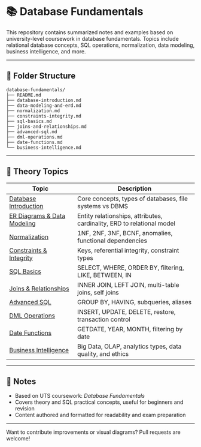 # 📚 Database Fundamentals

This repository contains summarized notes and examples based on university-level coursework in database fundamentals. Topics include relational database concepts, SQL operations, normalization, data modeling, business intelligence, and more.

---

## 📁 Folder Structure

```
database-fundamentals/
├── README.md
├── database-introduction.md
├── data-modeling-and-erd.md
├── normalization.md
├── constraints-integrity.md
├── sql-basics.md
├── joins-and-relationships.md
├── advanced-sql.md
├── dml-operations.md
├── date-functions.md
└── business-intelligence.md
```

---

## 🧠 Theory Topics

| Topic                             | Description                                                                 |
|----------------------------------|-----------------------------------------------------------------------------|
| [Database Introduction](database-introduction.md)         | Core concepts, types of databases, file systems vs DBMS                    |
| [ER Diagrams & Data Modeling](data-modeling-and-erd.md)   | Entity relationships, attributes, cardinality, ERD to relational model     |
| [Normalization](normalization.md)                          | 1NF, 2NF, 3NF, BCNF, anomalies, functional dependencies                    |
| [Constraints & Integrity](constraints-integrity.md)        | Keys, referential integrity, constraint types                             |
| [SQL Basics](/sql-basics.md)                                | SELECT, WHERE, ORDER BY, filtering, LIKE, BETWEEN, IN                    |
| [Joins & Relationships](/joins-and-relationships.md)        | INNER JOIN, LEFT JOIN, multi-table joins, self joins                     |
| [Advanced SQL](advanced-sql.md)                            | GROUP BY, HAVING, subqueries, aliases                                    |
| [DML Operations](dml-operations.md)                        | INSERT, UPDATE, DELETE, restore, transaction control                     |
| [Date Functions](date-functions.md)                        | GETDATE, YEAR, MONTH, filtering by date                                  |
| [Business Intelligence](business-intelligence.md)          | Big Data, OLAP, analytics types, data quality, and ethics                |

---

## 📌 Notes

- Based on UTS coursework: *Database Fundamentals*
- Covers theory and SQL practical concepts, useful for beginners and revision
- Content authored and formatted for readability and exam preparation

---

Want to contribute improvements or visual diagrams? Pull requests are welcome!

